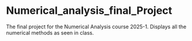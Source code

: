 # Numerical_analysis_final_Project
The final project for the Numerical Analysis course 2025-1. Displays all the numerical methods as seen in class. 
